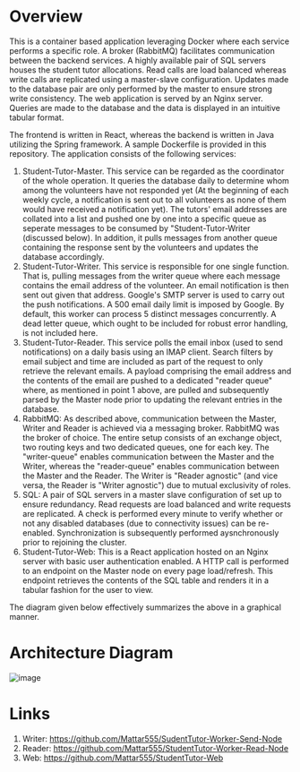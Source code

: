 # Overview

This is a container based application leveraging Docker where each service performs a specific role. A broker (RabbitMQ) facilitates communication between the backend services. A highly available pair of SQL servers houses the student tutor allocations. Read calls are load balanced whereas write calls are replicated using a master-slave configuration. Updates made to the database pair are only performed by the master to ensure strong write consistency. The web application is served by an Nginx server. Queries are made to the database and the data is displayed in an intuitive tabular format.

The frontend is written in React, whereas the backend is written in Java utilizing the Spring framework. A sample Dockerfile is provided in this repository. The application consists of the following services:

1) Student-Tutor-Master. This service can be regarded as the coordinator of the whole operation. It queries the database daily to determine whom among the volunteers have not responded yet (At the beginning of each weekly cycle, a notification is sent out to all volunteers as none of them would have received a notification yet). The tutors' email addresses are collated into a list and pushed one by one into a specific queue as seperate messages to be consumed by "Student-Tutor-Writer (discussed below). In addition, it pulls messages from another queue containing the response sent by the volunteers and updates the database accordingly.
2) Student-Tutor-Writer. This service is responsible for one single function. That is, pulling messages from the writer queue where each message contains the email address of the volunteer. An email notification is then sent out given that address. Google's SMTP server is used to carry out the push notifications. A 500 email daily limit is imposed by Google. By default, this worker can process 5 distinct messages concurrently. A dead letter queue, which ought to be included for robust error handling, is not included here.
3) Student-Tutor-Reader. This service polls the email inbox (used to send notifications) on a daily basis using an IMAP client. Search filters by email subject and time are included as part of the request to only retrieve the relevant emails. A payload comprising the email address and the contents of the email are pushed to a dedicated "reader queue" where, as mentioned in point 1 above, are pulled and subsequently parsed by the Master node prior to updating the relevant entries in the database.
4) RabbitMQ: As described above, communication between the Master, Writer and Reader is achieved via a messaging broker. RabbitMQ was the broker of choice. The entire setup consists of an exchange object, two routing keys and two dedicated queues, one for each key. The "writer-queue" enables communication between the Master and the Writer, whereas the "reader-queue" enables communication between the Master and the Reader. The Writer is "Reader agnostic" (and vice versa, the Reader is "Writer agnostic") due to mutual exclusivity of roles.
5) SQL: A pair of SQL servers in a master slave configuration of set up to ensure redundancy. Read requests are load balanced and write requests are replicated. A check is performed every minute to verify whether or not any disabled databases (due to connectivity issues) can be re-enabled. Synchronization is subsequently performed aysnchronously prior to rejoining the cluster.
6) Student-Tutor-Web: This is a React application hosted on an Nginx server with basic user authentication enabled. A HTTP call is performed to an endpoint on the Master node on every page load/refresh. This endpoint retrieves the contents of the SQL table and renders it in a tabular fashion for the user to view.

The diagram given below effectively summarizes the above in a graphical manner.

# Architecture Diagram


![image](https://user-images.githubusercontent.com/21075687/118351104-43633480-b59d-11eb-993f-b80ae3ca99b0.png)


# Links

1) Writer: https://github.com/Mattar555/SudentTutor-Worker-Send-Node
2) Reader: https://github.com/Mattar555/StudentTutor-Worker-Read-Node
3) Web: https://github.com/Mattar555/StudentTutor-Web


